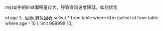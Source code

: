 mysql中的limit偏移量过大，导致查询速度降低，如何优化

id age
1、回表 避免回表
select * from table where id in  (select id from table where age =10 )   limit 999999 10;